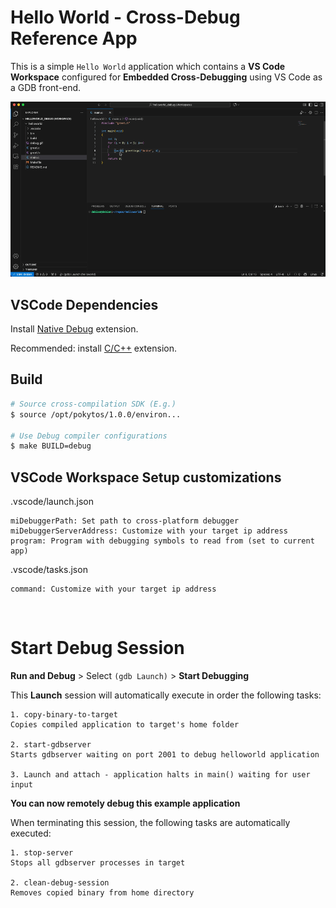 # Hello World - Cross-Debug Reference App

This is a simple `Hello World` application which contains a **VS Code Workspace** configured for **Embedded Cross-Debugging** using VS Code as a GDB front-end.

![debug](./debug.gif)

## VSCode Dependencies
Install [Native Debug](https://marketplace.visualstudio.com/items?itemName=webfreak.debug) extension.

Recommended: install [C/C++](https://marketplace.visualstudio.com/items?itemName=ms-vscode.cpptools) extension.

## Build
```bash
# Source cross-compilation SDK (E.g.)
$ source /opt/pokytos/1.0.0/environ...

# Use Debug compiler configurations
$ make BUILD=debug
```

## VSCode Workspace Setup customizations
.vscode/launch.json
```text
miDebuggerPath: Set path to cross-platform debugger
miDebuggerServerAddress: Customize with your target ip address
program: Program with debugging symbols to read from (set to current app)
```

.vscode/tasks.json
```text
command: Customize with your target ip address
```

</br>

# Start Debug Session
**Run and Debug** > Select `(gdb Launch)` > **Start Debugging**

This **Launch** session will automatically execute in order the following tasks:
```text
1. copy-binary-to-target
Copies compiled application to target's home folder

2. start-gdbserver
Starts gdbserver waiting on port 2001 to debug helloworld application

3. Launch and attach - application halts in main() waiting for user input
```

**You can now remotely debug this example application**

When terminating this session, the following tasks are automatically executed:
```text
1. stop-server
Stops all gdbserver processes in target

2. clean-debug-session
Removes copied binary from home directory
```
